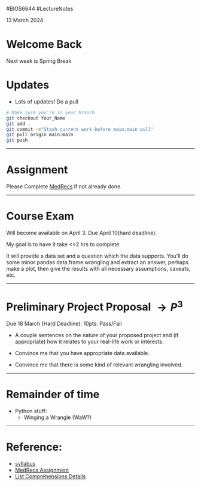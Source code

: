 #BIOS6644
#LectureNotes

13 March 2024

# Welcome Back
Next week is Spring Break

# Updates
- Lots of updates!  Do a pull 
```bash
# Make sure you're in your branch
git checkout Your_Name
git add .
git commit -m"Stash current work before main:main pull"
git pull origin main:main
git push
```

---
# Assignment
Please Complete [ MedRecs](https://github.com/BIOS6644/BIOS6644_Spring_2024/blob/main/Modules/Module_1/assignments/M1_BIOS6644_MedRecs_YourName.ipynb)  if not already done.

---

# Course Exam
Will become available on April 3.  Due April 10(hard deadline).

My goal is to have it take <=2 hrs to complete.

It will provide a data set and a question which the data supports.  You'll do some minor pandas data frame wrangling and extract an answer, perhaps make a plot, then give the results with all necessary assumptions, caveats, etc.

---

# Preliminary Project Proposal $\rightarrow P^3$
Due 18 March (Hard Deadline).  10pts: Pass/Fail

- A couple sentences on the nature of your proposed project and (if appropriate) how it relates to your real-life work or interests.

- Convince me that you have appropriate data available.

- Convince me that there is some kind of relevant wrangling involved.

---

# Remainder of time
- Python stuff:
	- Winging a Wrangle (WaW?)

---

# Reference:
-  [syllabus](https://ucdenver.instructure.com/courses/533986/assignments/syllabus)
- [ MedRecs Assignment](https://github.com/BIOS6644/BIOS6644_Spring_2024/blob/main/Modules/Module_1/assignments/M1_BIOS6644_MedRecs_YourName.ipynb)
- [List Comprehensions Details](https://github.com/BIOS6644/BIOS6644_Spring_2024/blob/main/Modules/Module_1/docs/M1_List_Comprehensions.ipynb)

